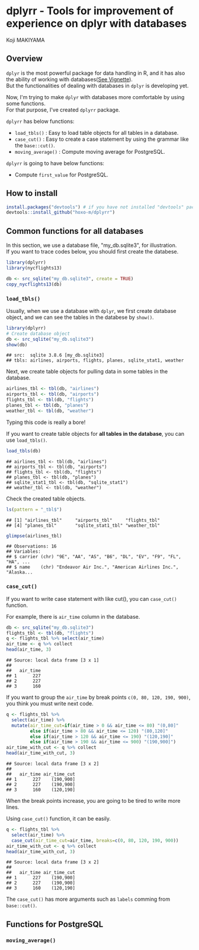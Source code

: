 # dplyrr - Tools for improvement of experience on dplyr with databases
Koji MAKIYAMA  



## Overview

`dplyr` is the most powerful package for data handling in R, and it has also the ability of working with databases([See Vignette](http://cran.rstudio.com/web/packages/dplyr/vignettes/databases.html)).  
But the functionalities of dealing with databases in `dplyr` is developing yet.

Now, I'm trying to make `dplyr` with databases more comfortable by using some functions.  
For that purpose, I've created `dplyrr` package.

`dplyrr` has below functions:

- `load_tbls()` : Easy to load table objects for all tables in a database.
- `case_cut()` : Easy to create a case statement by using the grammar like the `base::cut()`.
- `moving_average()` : Compute moving average for PostgreSQL.

`dplyrr` is going to have below functions:

- Compute `first_value` for PostgreSQL.

## How to install


```r
install.packages("devtools") # if you have not installed "devtools" package
devtools::install_github("hoxo-m/dplyrr")
```

## Common functions for all databases

In this section, we use a database file, "my_db.sqlite3", for illustration.  
If you want to trace codes below, you should first create the databese.


```r
library(dplyrr)
library(nycflights13)

db <- src_sqlite("my_db.sqlite3", create = TRUE)
copy_nycflights13(db)
```

### `load_tbls()`

Usually, when we use a database with `dplyr`, we first create database object, and we can see the tables in the databese by `show()`.


```r
library(dplyrr)
# Create database object
db <- src_sqlite("my_db.sqlite3")
show(db)
```

```
## src:  sqlite 3.8.6 [my_db.sqlite3]
## tbls: airlines, airports, flights, planes, sqlite_stat1, weather
```

Next, we create table objects for pulling data in some tables in the database.


```r
airlines_tbl <- tbl(db, "airlines")
airports_tbl <- tbl(db, "airports")
flights_tbl <- tbl(db, "flights")
planes_tbl <- tbl(db, "planes")
weather_tbl <- tbl(db, "weather")
```

Typing this code is really a bore!

If you want to create table objects for **all tables in the database**, you can use `load_tbls()`.


```r
load_tbls(db)
```

```
## airlines_tbl <- tbl(db, "airlines")
## airports_tbl <- tbl(db, "airports")
## flights_tbl <- tbl(db, "flights")
## planes_tbl <- tbl(db, "planes")
## sqlite_stat1_tbl <- tbl(db, "sqlite_stat1")
## weather_tbl <- tbl(db, "weather")
```

Check the created table objects.


```r
ls(pattern = "_tbl$")
```

```
## [1] "airlines_tbl"     "airports_tbl"     "flights_tbl"     
## [4] "planes_tbl"       "sqlite_stat1_tbl" "weather_tbl"
```

```r
glimpse(airlines_tbl)
```

```
## Observations: 16
## Variables:
## $ carrier (chr) "9E", "AA", "AS", "B6", "DL", "EV", "F9", "FL", "HA", ...
## $ name    (chr) "Endeavor Air Inc.", "American Airlines Inc.", "Alaska...
```

### `case_cut()`

If you want to write case statement with like cut(), you can `case_cut()` function.

For example, there is `air_time` column in the database.


```r
db <- src_sqlite("my_db.sqlite3")
flights_tbl <- tbl(db, "flights")
q <- flights_tbl %>% select(air_time)
air_time <- q %>% collect
head(air_time, 3)
```

```
## Source: local data frame [3 x 1]
## 
##   air_time
## 1      227
## 2      227
## 3      160
```

If you want to group the `air_time` by break points `c(0, 80, 120, 190, 900)`, you think you must write next code.


```r
q <- flights_tbl %>% 
  select(air_time) %>%
  mutate(air_time_cut=if(air_time > 0 && air_time <= 80) "(0,80]"
         else if(air_time > 80 && air_time <= 120) "(80,120]"
         else if(air_time > 120 && air_time <= 190) "(120,190]"
         else if(air_time > 190 && air_time <= 900) "(190,900]")
air_time_with_cut <- q %>% collect
head(air_time_with_cut, 3)
```

```
## Source: local data frame [3 x 2]
## 
##   air_time air_time_cut
## 1      227    (190,900]
## 2      227    (190,900]
## 3      160    (120,190]
```

When the break points increase, you are going to be tired to write more lines.

Using `case_cut()` function, it can be easily.


```r
q <- flights_tbl %>% 
  select(air_time) %>%
  case_cut(air_time_cut=air_time, breaks=c(0, 80, 120, 190, 900))
air_time_with_cut <- q %>% collect
head(air_time_with_cut, 3)
```

```
## Source: local data frame [3 x 2]
## 
##   air_time air_time_cut
## 1      227    (190,900]
## 2      227    (190,900]
## 3      160    (120,190]
```

The `case_cut()` has more arguments such as `labels` comming from `base::cut()`.

## Functions for PostgreSQL

### `moving_average()`

